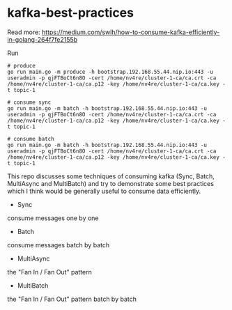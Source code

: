 # kafka-best-practices

Read more: https://medium.com/swlh/how-to-consume-kafka-efficiently-in-golang-264f7fe2155b

Run
```shell script
# produce
go run main.go -m produce -h bootstrap.192.168.55.44.nip.io:443 -u useradmin -p qjFTBoCt6n8O -cert /home/nv4re/cluster-1-ca/ca.crt -ca /home/nv4re/cluster-1-ca/ca.p12 -key /home/nv4re/cluster-1-ca/ca.key -t topic-1

# consume sync
go run main.go -m batch -h bootstrap.192.168.55.44.nip.io:443 -u useradmin -p qjFTBoCt6n8O -cert /home/nv4re/cluster-1-ca/ca.crt -ca /home/nv4re/cluster-1-ca/ca.p12 -key /home/nv4re/cluster-1-ca/ca.key -t topic-1

# consume batch
go run main.go -m batch -h bootstrap.192.168.55.44.nip.io:443 -u useradmin -p qjFTBoCt6n8O -cert /home/nv4re/cluster-1-ca/ca.crt -ca /home/nv4re/cluster-1-ca/ca.p12 -key /home/nv4re/cluster-1-ca/ca.key -t topic-1
```

This repo discusses some techniques of consuming kafka (Sync, Batch, MultiAsync and MultiBatch) and try to demonstrate some best practices which I think would be generally useful to consume data efficiently.

* Sync

consume messages one by one

* Batch

consume messages batch by batch

* MultiAsync

the "Fan In / Fan Out" pattern

* MultiBatch

the "Fan In / Fan Out" pattern batch by batch 

